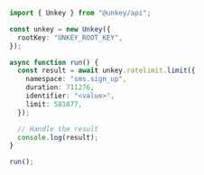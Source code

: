 <!-- Start SDK Example Usage [usage] -->
```typescript
import { Unkey } from "@unkey/api";

const unkey = new Unkey({
  rootKey: "UNKEY_ROOT_KEY",
});

async function run() {
  const result = await unkey.ratelimit.limit({
    namespace: "sms.sign_up",
    duration: 711276,
    identifier: "<value>",
    limit: 581877,
  });

  // Handle the result
  console.log(result);
}

run();

```
<!-- End SDK Example Usage [usage] -->